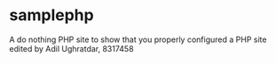 samplephp
=========

A do nothing PHP site to show that you properly configured a PHP site
edited by Adil Ughratdar, 8317458
